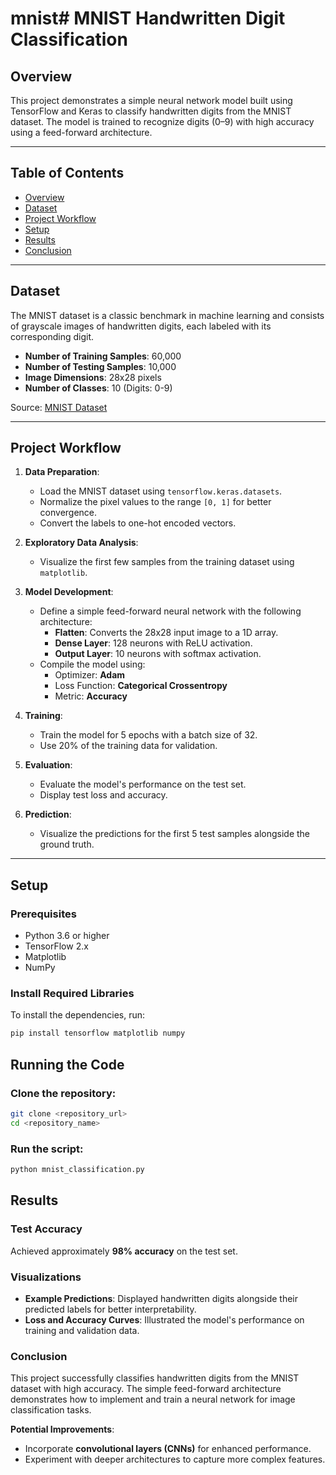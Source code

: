 # mnist# **MNIST Handwritten Digit Classification**

## **Overview**
This project demonstrates a simple neural network model built using TensorFlow and Keras to classify handwritten digits from the MNIST dataset. The model is trained to recognize digits (0–9) with high accuracy using a feed-forward architecture.

---

## **Table of Contents**
- [Overview](#overview)
- [Dataset](#dataset)
- [Project Workflow](#project-workflow)
- [Setup](#setup)
- [Results](#results)
- [Conclusion](#conclusion)

---

## **Dataset**
The MNIST dataset is a classic benchmark in machine learning and consists of grayscale images of handwritten digits, each labeled with its corresponding digit.  
- **Number of Training Samples**: 60,000  
- **Number of Testing Samples**: 10,000  
- **Image Dimensions**: 28x28 pixels  
- **Number of Classes**: 10 (Digits: 0-9)

Source: [MNIST Dataset](http://yann.lecun.com/exdb/mnist/)

---

## **Project Workflow**
1. **Data Preparation**:
   - Load the MNIST dataset using `tensorflow.keras.datasets`.
   - Normalize the pixel values to the range `[0, 1]` for better convergence.
   - Convert the labels to one-hot encoded vectors.

2. **Exploratory Data Analysis**:
   - Visualize the first few samples from the training dataset using `matplotlib`.

3. **Model Development**:
   - Define a simple feed-forward neural network with the following architecture:
     - **Flatten**: Converts the 28x28 input image to a 1D array.
     - **Dense Layer**: 128 neurons with ReLU activation.
     - **Output Layer**: 10 neurons with softmax activation.
   - Compile the model using:
     - Optimizer: **Adam**
     - Loss Function: **Categorical Crossentropy**
     - Metric: **Accuracy**

4. **Training**:
   - Train the model for 5 epochs with a batch size of 32.
   - Use 20% of the training data for validation.

5. **Evaluation**:
   - Evaluate the model's performance on the test set.
   - Display test loss and accuracy.

6. **Prediction**:
   - Visualize the predictions for the first 5 test samples alongside the ground truth.

---

## **Setup**

### Prerequisites
- Python 3.6 or higher
- TensorFlow 2.x
- Matplotlib
- NumPy

### Install Required Libraries
To install the dependencies, run:

```bash
pip install tensorflow matplotlib numpy
```

## **Running the Code**

### Clone the repository:
```bash
git clone <repository_url>
cd <repository_name>
```
### Run the script:
```bash
python mnist_classification.py
```
## Results

### Test Accuracy
Achieved approximately **98% accuracy** on the test set.

### Visualizations
- **Example Predictions**: Displayed handwritten digits alongside their predicted labels for better interpretability.
- **Loss and Accuracy Curves**: Illustrated the model's performance on training and validation data.

### Conclusion
This project successfully classifies handwritten digits from the MNIST dataset with high accuracy. The simple feed-forward architecture demonstrates how to implement and train a neural network for image classification tasks. 

**Potential Improvements**:
- Incorporate **convolutional layers (CNNs)** for enhanced performance.
- Experiment with deeper architectures to capture more complex features.
